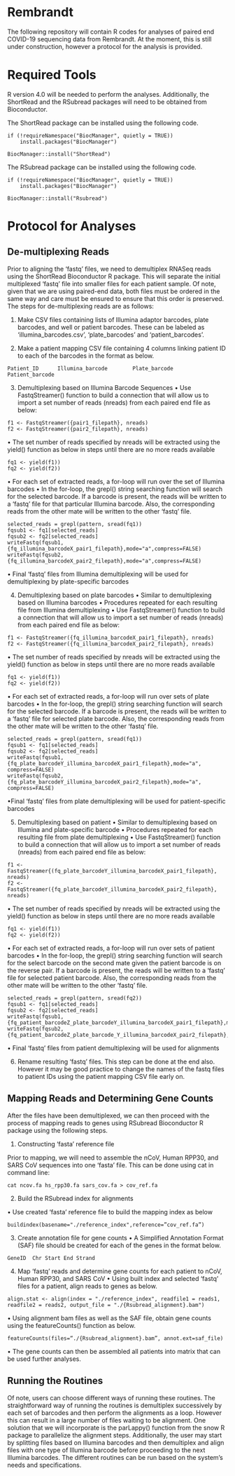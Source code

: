 # Rembrandt

The following repository will contain R codes for analyses of paired end COVID-19 sequencing data from Rembrandt. At the moment, this is still under construction, however a protocol for the analysis is provided.  

# Required Tools

R version 4.0 will be needed to perform the analyses. Additionally, the ShortRead and the RSubread packages will need to be obtained from Bioconductor.

The ShortRead package can be installed using the following code.

```
if (!requireNamespace("BiocManager", quietly = TRUE))
    install.packages("BiocManager")

BiocManager::install("ShortRead")
```

The RSubread package can be installed using the following code.

```
if (!requireNamespace("BiocManager", quietly = TRUE))
    install.packages("BiocManager")

BiocManager::install("Rsubread")
```

# Protocol for Analyses

## De-multiplexing Reads

Prior to aligning the ‘fastq’ files, we need to demultiplex RNASeq reads using the ShortRead Bioconductor R package. This will separate the initial multiplexed ‘fastq’ file into smaller files for each patient sample. Of note, given that we are using paired-end data, both files must be ordered in the same way and care must be ensured to ensure that this order is preserved. The steps for de-multiplexing reads are as follows:

1. Make CSV files containing lists of Illumina adaptor barcodes, plate barcodes, and well or patient barcodes.  These can be labeled as ‘illumina_barcodes.csv’, ‘plate_barcodes’ and ‘patient_barcodes’.

2. Make a patient mapping CSV file containing 4 columns linking patient ID to each of the barcodes in the format as below.
```
Patient_ID		Illumina_barcode		Plate_barcode		Patient_barcode
```
3. Demultiplexing based on Illumina Barcode Sequences
•	Use FastqStreamer() function to build a connection that will allow us to import a set number of reads (nreads) from each paired end file as below:
```
f1 <- FastqStreamer({pair1_filepath}, nreads)
f2 <- FastqStreamer({pair2_filepath}, nreads)
```

•	The set number of reads specified by nreads will be extracted using the yield() function as below in steps until there are no more reads available
```
fq1 <- yield(f1))
fq2 <- yield(f2))
```
•	For each set of extracted reads, a for-loop will run over the set of Illumina barcodes
•	In the for-loop, the grepl() string searching function will search for the selected barcode. If a barcode is present, the reads will be written to a ‘fastq’ file for that particular Illumina barcode.  Also, the corresponding reads from the other mate will be written to the other ‘fastq’ file. 
```
selected_reads = grepl(pattern, sread(fq1))
fqsub1 <- fq1[selected_reads]
fqsub2 <- fq2[selected_reads]
writeFastq(fqsub1,{fq_illumina_barcodeX_pair1_filepath},mode="a",compress=FALSE)
writeFastq(fqsub2,{fq_illumina_barcodeX_pair2_filepath},mode="a",compress=FALSE)
```
•	Final ‘fastq’ files from Illumina demultiplexing will be used for demultiplexing by plate-specific barcodes

4. Demultiplexing based on plate barcodes
•	Similar to demultiplexing based on Illumina barcodes
•	Procedures repeated for each resulting file from Illumina demultiplexing
•	Use FastqStreamer() function to build a connection that will allow us to import a set number of reads (nreads) from each paired end file as below:
```
f1 <- FastqStreamer({fq_illumina_barcodeX_pair1_filepath}, nreads)
f2 <- FastqStreamer({fq_illumina_barcodeX_pair2_filepath}, nreads)
```
•	The set number of reads specified by nreads will be extracted using the yield() function as below in steps until there are no more reads available
```
fq1 <- yield(f1))
fq2 <- yield(f2))
```
•	For each set of extracted reads, a for-loop will run over sets of plate barcodes
•	In the for-loop, the grepl() string searching function will search for the selected barcode. If a barcode is present, the reads will be written to a ‘fastq’ file for selected plate barcode.  Also, the corresponding reads from the other mate will be written to the other ‘fastq’ file. 
```
selected_reads = grepl(pattern, sread(fq1))
fqsub1 <- fq1[selected_reads]
fqsub2 <- fq2[selected_reads]
writeFastq(fqsub1,{fq_plate_barcodeY_illumina_barcodeX_pair1_filepath},mode="a",
compress=FALSE)
writeFastq(fqsub2,{fq_plate_barcodeY_illumina_barcodeX_pair2_filepath},mode="a",
compress=FALSE)
```
•Final ‘fastq’ files from plate demultiplexing will be used for patient-specific barcodes

5. Demultiplexing based on patient
•	Similar to demultiplexing based on Illumina and plate-specific barcode
•	Procedures repeated for each resulting file from plate demultiplexing
•	Use FastqStreamer() function to build a connection that will allow us to import a set number of reads (nreads) from each paired end file as below:
```
f1 <- FastqStreamer{(fq_plate_barcodeY_illumina_barcodeX_pair1_filepath}, nreads)
f2 <- FastqStreamer({fq_plate_barcodeY_illumina_barcodeX_pair2_filepath}, nreads)
```
•	The set number of reads specified by nreads will be extracted using the yield() function as below in steps until there are no more reads available
```
fq1 <- yield(f1))
fq2 <- yield(f2))
```
•	For each set of extracted reads, a for-loop will run over sets of patient barcodes
•	In the for-loop, the grepl() string searching function will search for the select barcode on the second mate given the patient barcode is on the reverse pair. If a barcode is present, the reads will be written to a ‘fastq’ file for selected patient barcode.  Also, the corresponding reads from the other mate will be written to the other ‘fastq’ file. 
```
selected_reads = grepl(pattern, sread(fq2))
fqsub1 <- fq1[selected_reads]
fqsub2 <- fq2[selected_reads]
writeFastq(fqsub1,{fq_patient_barcodeZ_plate_barcodeY_illumina_barcodeX_pair1_filepath},mode="a",compress=FALSE)
writeFastq(fqsub2,{fq_patient_barcodeZ_plate_barcode_Y_illumina_barcodeX_pair2_filepath},mode="a",compress=FALSE)
```
•	Final ‘fastq’ files from patient demultiplexing will be used for alignments

6. Rename resulting ‘fastq’ files. This step can be done at the end also. However it may be good practice to change the names of the fastq files to patient IDs using the patient mapping CSV file early on. 

## Mapping Reads and Determining Gene Counts

After the files have been demultiplexed, we can then proceed with the process of mapping reads to genes using RSubread Bioconductor R package using the following steps. 

1. Constructing ‘fasta’ reference file

Prior to mapping, we will need to assemble the  nCoV, Human RPP30, and SARS CoV sequences into one ‘fasta’ file. This can be done using cat in command line:
```
cat ncov.fa hs_rpp30.fa sars_cov.fa > cov_ref.fa
```
2. Build the RSubread index for alignments

•	Use created ‘fasta’ reference file to build the mapping index as below
```
buildindex(basename="./reference_index",reference=”cov_ref.fa”)
```
3. Create annotation file for gene counts
•	A Simplified Annotation Format (SAF) file should be created for each of the genes in the format below.
```
GeneID  Chr Start End Strand
```

4.  Map ‘fastq’ reads and determine gene counts for each patient to nCoV, Human RPP30, and SARS CoV
•	Using built index and selected ‘fastq’ files for a patient, align reads to genes as below. 
```
align.stat <- align(index = "./reference_index", readfile1 = reads1, readfile2 = reads2, output_file = "./{Rsubread_alignment}.bam")
```
•	Using alignment bam files as well as the SAF file, obtain gene counts using the featureCounts() function as below.  
```
featureCounts(files=“./{Rsubread_alignment}.bam”, annot.ext=saf_file)
```
•	The gene counts can then be assembled all patients into matrix that can be used further analyses.

## Running the Routines

Of note, users can choose different ways of running these routines. The straightforward way of running the routines is demultiplex successively by each set of barcodes and then perform the alignments as a loop. However this can result in a large number of files waiting to be alignment. One solution that we will incorporate is the parLappy() function from the snow R package to parallelize the alignment steps. Additionally, the user may start by splitting files based on Illumina barcodes and then demultiplex and align files with one type of Illumina barcode before proceeding to the next Illumina barcodes. The different routines can be run based on the system’s needs and specifications.  




